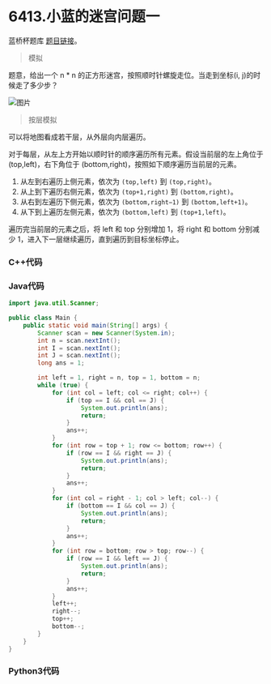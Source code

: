 # 6413.小蓝的迷宫问题一

蓝桥杯题库 [题目链接](https://www.lanqiao.cn/problems/6413/learning/)。

> 模拟

题意，给出一个 n * n 的正方形迷宫，按照顺时针螺旋走位。当走到坐标(i, j)的时候走了多少步？

<!-- ![图片](../../image/IMG_0402.JPG) -->
![图片](https://pic.imgdb.cn/item/65d825bc9f345e8d0361243b.jpg)

> 按层模拟

可以将地图看成若干层，从外层向内层遍历。

对于每层，从左上方开始以顺时针的顺序遍历所有元素。假设当前层的左上角位于 (top,left)，右下角位于 (bottom,right)，按照如下顺序遍历当前层的元素。

1. 从左到右遍历上侧元素，依次为 ```(top,left)``` 到 ```(top,right)```。
2. 从上到下遍历右侧元素，依次为 ```(top+1,right)``` 到 ```(bottom,right)```。
3. 从右到左遍历下侧元素，依次为 ```(bottom,right−1)``` 到 ```(bottom,left+1)```。
4. 从下到上遍历左侧元素，依次为 ```(bottom,left)``` 到 ```(top+1,left)```。

遍历完当前层的元素之后，将 left 和 top 分别增加 1，将 right 和 bottom 分别减少 1，进入下一层继续遍历，直到遍历到目标坐标停止。

### C++代码

### Java代码
```Java
import java.util.Scanner;

public class Main {
    public static void main(String[] args) {
        Scanner scan = new Scanner(System.in);
        int n = scan.nextInt();
        int I = scan.nextInt();
        int J = scan.nextInt();
        long ans = 1;

        int left = 1, right = n, top = 1, bottom = n;
        while (true) {
            for (int col = left; col <= right; col++) {
                if (top == I && col == J) {
                    System.out.println(ans);
                    return;
                }
                ans++;
            }
            for (int row = top + 1; row <= bottom; row++) {
                if (row == I && right == J) {
                    System.out.println(ans);
                    return;
                }
                ans++;
            }
            for (int col = right - 1; col > left; col--) {
                if (bottom == I && col == J) {
                    System.out.println(ans);
                    return;
                }
                ans++;
            }
            for (int row = bottom; row > top; row--) {
                if (row == I && left == J) {
                    System.out.println(ans);
                    return;
                }
                ans++;
            }
            left++;
            right--;
            top++;
            bottom--;
        }
    }
}
```

### Python3代码
